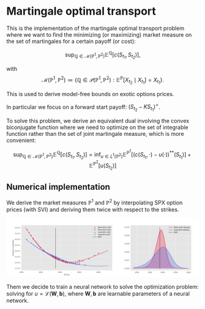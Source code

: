 # Martingale optimal transport

This is the implementation of the martingale optimal transport problem where we want to find the minimizing (or maximizing) market measure on the set of martingales for a certain payoff (or cost):

$$\sup_{\mathbb{Q} \in \mathcal{M}(\mathbb{P}^1, \mathbb{P}^2)} \mathbb{E}^{\mathbb{Q}}\left[c(S_{t_1}, S_{t_2})\right],
\tag{P}$$

with $$\mathcal{M}(\mathbb{P}^1, \mathbb{P}^2) \coloneq \{ \mathbb{Q} \in \mathcal{P}(\mathbb{P}^1, \mathbb{P}^2) : \mathbb{E}^{\mathbb{P}}\left[X_{t_2} \mid X_{t_1}\right] = X_{t_1} \}.$$

This is used to derive model-free bounds on exotic options prices.

In particular we focus on a forward start payoff: $(S_{t_2} - K S_{t_1})^{+}$.

To solve this problem, we derive an equivalent dual involving the convex biconjugate function where we need to optimize on the set of integrable function rather than the set of joint martingale measure, which is more convenient:

$$\sup_{\mathbb{Q} \in \mathcal{M}(\mathbb{P}^1, \mathbb{P}^2)} \mathbb{E}^{\mathbb{Q}}\left[c(S_{t_1}, S_{t_2})\right] = \inf_{u\in L^1(\mathbb{P}^2)} \mathbb{E}^{\mathbb{P}^1}\left[(c(S_{t_1}, \cdot) - u(\cdot))^{\ast \ast}(S_{t_1}) \right] + \mathbb{E}^{\mathbb{P}^2}\left[u(S_{t_2}) \right]$$

## Numerical implementation

We derive the market measures $\mathbb{P}^1$ and $\mathbb{P}^2$ by interpolating SPX option prices (with SVI) and deriving them twice with respect to the strikes.

![Interpolated smiles and market densities](report/img/illustr.png)

Them we decide to train a neural network to solve the optimization problem: solving for $u = \mathcal{L}(\textbf{W}, \textbf{b})$, where $\textbf{W}, \textbf{b}$ are learnable parameters of a neural network.



